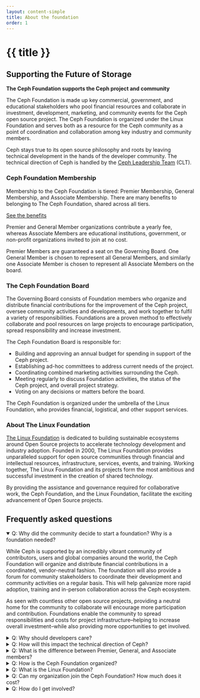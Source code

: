 ```yaml
---
layout: content-simple
title: About the foundation
order: 1
---
```


# {{ title }}

## Supporting the Future of Storage

**The Ceph Foundation supports the Ceph project and community**

The Ceph Foundation is made up key commercial, government, and
educational stakeholders who pool financial resources and collaborate
in investment, development, marketing, and community events for the
Ceph open source project.  The Ceph Foundation is organized under the
Linux Foundation and serves both as a resource for the Ceph community
as a point of coordination and collaboration among key industry and
community members.

Ceph stays true to its open source philosophy and roots by leaving
technical development in the hands of the developer community.  The
technical direction of Ceph is handled by the [Ceph Leadership
Team](https://docs.ceph.com/en/latest/governance/#ceph-leadership-team)
(CLT).

### Ceph Foundation Membership

Membership to the Ceph Foundation is tiered: Premier Membership,
General Membership, and Associate Membership. There are many benefits
to belonging to The Ceph Foundation, shared across all tiers.

[See the benefits](../member-benefits/)

Premier and General Member organizations contribute a yearly fee,
whereas Associate Members are educational institutions, government, or
non-profit organizations invited to join at no cost.

Premier Members are guaranteed a seat on the Governing Board. One
General Member is chosen to represent all General Members, and
similarly one Associate Member is chosen to represent all Associate
Members on the board.

### The Ceph Foundation Board

The Governing Board consists of Foundation members who
organize and distribute financial contributions for the improvement of
the Ceph project, oversee community activities and developments, and
work together to fulfil a variety of responsibilities. Foundations are a
proven method to effectively collaborate and pool resources on large
projects to encourage participation, spread responsibility and
increase investment.

The Ceph Foundation Board is responsible for:

- Building and approving an annual budget for spending in support of the Ceph project.
- Establishing ad-hoc committees to address current needs of the project.
- Coordinating combined marketing activities surrounding the Ceph.
- Meeting regularly to discuss Foundation activities, the status of the Ceph project, and overall project strategy.
- Voting on any decisions or matters before the board.

The Ceph Foundation is organized under the umbrella of the Linux
Foundation, who provides financial, logistical, and other support
services.

### About The Linux Foundation

[The Linux Foundation](https://linuxfoundation.org/) is dedicated to
building sustainable ecosystems around Open Source projects to
accelerate technology development and industry adoption. Founded in
2000, The Linux Foundation provides unparalleled support for open
source communities through financial and intellectual resources,
infrastructure, services, events, and training. Working together, The
Linux Foundation and its projects form the most ambitious and
successful investment in the creation of shared technology.

By providing the assistance and governance required for collaborative
work, the Ceph Foundation, and the Linux Foundation, facilitate the
exciting advancement of Open Source projects.

## Frequently asked questions

<details open>
  <summary>Q: Why did the community decide to start a foundation? Why is a foundation needed?</summary>

While Ceph is supported by an incredibly vibrant community of
contributors, users and global companies around the world, the Ceph
Foundation will organize and distribute financial contributions in a
coordinated, vendor-neutral fashion. The foundation will also provide
a forum for community stakeholders to coordinate their development and
community activities on a regular basis. This will help galvanize more
rapid adoption, training and in-person collaboration across the Ceph
ecosystem.

As seen with countless other open source projects, providing a neutral
home for the community to collaborate will encourage more
participation and contribution. Foundations enable the community to
spread responsibilities and costs for project infrastructure–helping
to increase overall investment–while also providing more opportunities
to get involved.

</details>

<details>
  <summary>Q: Why should developers care?</summary>

The foundation will provide more resources for Ceph development, which
will benefit all contributors and those consuming or looking to
consume Ceph. Some examples of support include organizing events and
working groups to accelerate the pace of growth for Ceph, coordinating
investments in additional hardware and cloud services infrastructure
for CI and testing, formalizing governance structures, and providing
marketing support to the project.

</details>

<details>
  <summary>Q: How will this impact the technical direction of Ceph?</summary>

The technical communities of Linux Foundation projects are
independent, and Ceph will continue to develop according to its own
road maps and timetables with input from the newly established
Governing Board on project needs outside of the development
process. The Linux Foundation accelerates the development of open
source projects by providing the underlying assistance and governance
that is necessary for collaborative work, including infrastructure and
support for developers, events, marketing and community facilitation.

For more information, see the [Governance
page](http://docs.ceph.com/en/latest/governance/) in the Ceph
documentation.

</details>

<details>
  <summary>Q: What is the difference between Premier, General, and Associate members?</summary>

Premier members pay more and are guaranteed a seat on the Governing
Board. General members pay less, and one General member is chosen to
represent all General members on the board. Associate members are
educational or government institutions that are engaged with the Ceph
community that are invited to participate in the Ceph Foundation at no
cost. One Associate member is chosen to represent all Associate
members on the board.

</details>

<details>
  <summary>Q: How is the Ceph Foundation organized?</summary>

The Ceph Foundation is organized as a directed fund under the Linux
Foundation. That means that the Foundation is not a separate legal
entity, and avoids the legal and managerial overhead associated with
forming a truly independent organization. Instead, we take advantage
of the Linux Foundation as an umbrella organization while keeping the
Ceph Foundation finances in an independent fund for use in supporting
the Ceph open source community.

</details>

<details>
  <summary>Q: What is the Linux Foundation?</summary>

[The Linux Foundation](https://linuxfoundation.org/) is dedicated to
building sustainable ecosystems around open source projects to
accelerate technology development and industry adoption. Founded in
2000, The Linux Foundation provides unparalleled support for open
source communities through financial and intellectual resources,
infrastructure, services, events, and training. Working together, The
Linux Foundation and its projects form the most ambitious and
successful investment in the creation of shared technology.

</details>

<details>
  <summary>Q: Can my organization join the Ceph Foundation? How much does it cost?</summary>

The Ceph Foundation welcomes any organization who is engaged in an
working to support the Ceph project. For more information, contact
<membership@linuxfoundation.org>

</details>

<details>
  <summary>Q: How do I get involved?</summary>

Developers can already [contribute to the project](../../developers/contribute/) and support the community in a variety of ways.

If you want to stay up-to-date with news around the Ceph Project, please [sign up for our mailing list](http://lists.ceph.com/listinfo.cgi/ceph-announce-ceph.com).

</details>
